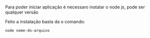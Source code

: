 Para poder iniciar aplicação é necessaro instalar o node js, pode ser qualquer versão

Feito a instalação basta da o comando:

```
node nome-do-arquivo

```

